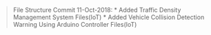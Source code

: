 > File Structure Commit
> 11-Oct-2018:
	* Added Traffic Density Management System Files(IoT)
	* Added Vehicle Collision Detection Warning Using Arduino Controller Files(IoT)

